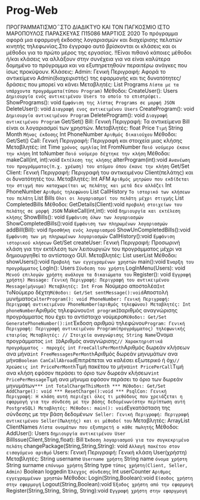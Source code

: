 # Prog-Web

ΠΡΟΓΡΑΜΜΑΤΙΣΜΟ΅ΣΤΟ ΔΙΑΔΙΚΤΥΟ ΚΑΙ ΤΟΝ ΠΑΓΚΟΣΜΙΟ ΙΣΤΟ
ΜΑΡΟΠΟΥΛΟΣ ΠΑΡΑΣΚΕΥΑΣ
Π15086
ΜΆΡΤΙΟΣ 2020
Το πρόγραμμα αφορά μια εφαρμογή έκδοσης λογαριασμών και διαχείρισης πελατών κινητής
τηλεφωνίας.Στο έγγραφο αυτό βρίσκονται οι κλάσεις και οι μέθοδοι για το πρώτο μέρος της
εργασίας.
!!Είναι πιθανό κάποιες μέθοδοι ή/και κλάσεις να αλλάξουν στην συνέχεια για να είναι καλύτερα
δομημένο το πρόγραμμα και να εξυπηρετηθούν περαιτέρω ανάγκες που ίσως προκύψουν.
Κλάσεις:
Admin:
Γενική Περιγραφή: Αφορά το αντικείμενο Admin(διαχειριστής) της εφαρμογής και
τις δυνατότητες/ δράσεις που μπορεί να κάνει
Μεταβλητές:
List<Program> Programs `Λίστα με τα υπάρχοντα
προγράμματα(τύπου Program)`
Μέθοδοι:
CreateUser(): Users `Δημιουργία ενός αντικειμένου Users το οποίο το
επιστρέφει.`
ShowPrograms(): void `Εμφάνιση της λίστας Programs σε μορφή JSON`
DeleteUser(): void `Διαγραφή ενος αντικειμένου Users`
CreateProgram(): void `Δημιουργία αντικειμένου Program`
DeleteProgram(): void `Διαγραφή αντικειμένου Program`
Get/Set()
Bill:
Γενική Περιγραφή: Τα αντικείμενα Bill είναι οι λογαριασμοί των χρηστών.
Μεταβλητές:
float Price `Τιμή`
String Month `Μήνας έκδοσης`
Int PhoneNumber `Αριθμός δικαιούχου`
Μέθοδοι:
Get/Set()
Call:
Γενική Περιγραφή:
Περιγραφή και στοιχεία μιας κλήσης
Μεταβλητές:
int Time `χρόνος ομηλίας`
Int FromNumber `Ποιό νούμερο έκανε την κλήση`
Int toNumber `Ποιό νούμερο δέχτηκε την κλήση`
Μέθοδοι:
makeCall(int, int):void `Εκτέλεση της κλήσης`
alterProgram(int):void `Ανανέωση του προγράμματος(π.χ. χρέωση) του
ατόμου όπου έκανε την κλήση`
Get/Set
Client:
Γενική Περιγραφή: Περιγραφή του αντικειμένου Client(πελάτης) και οι
δυνατότητές του.
Μεταβλητές:
Int AFM `Αριθμός μητρώου που εκδίδεται την στιγμή που καταχωρείται
ως πελάτης και μετά δεν αλλάζει`
Int PhoneNumber `Αριθμός τηλεφώνου`
List<Call> CallHistory `Το ιστορικό των κλήσεων του πελάτη`
List<Bill> Bills `Ολοι οι λογαριασμοί του πελάτη μέχρι στιγμής`
List<Bill> CompletedBills
Μέθοδοι:
GetDetails(Client):void `προβολή στοιχείων του πελάτης σε μορφή JSON`
MakeCall(int,int): void `δημιουργία και εκτέλεση κλήσης`
ShowBills(): void `Εμφάνιση όλων των λογαριασμών`
ShowCompletedBills():void `Εμφάνιση των πληρωμένων λογαριασμών`
addBill(Bill): void `Προσθήκη ενός λογαριασμού`
ShowUnCompletedBills():void `Εμφάνιση των μη πληρωμένων
λογαριασμών`
CallHistory():void `Εμφάνιση ιστορικού κλήσεων`
Get/Set
createUser:
Γενική Περιγραφή: Προσωρινή κλάση για την εκτέλεση των λειτουργιών του
προγράμματος μέχρι να δημιουργηθεί το αντίστοιχο GUI.
Μεταβλητές:
List<Users> userList
Μέθοδοι:
showUsers():void `Προβολή των εγγεγραμένων χρηστών`
main():void `Έναρξη του προγράμματος`
LogIn(): Users `Σύνδεση του χρήστη`
LogInMenu(Users): void `Μενού επιλογών χρήστη ανάλογα τα δικαιώματα
του`
Register(): void `Εγγραφή χρήστη)
Message:
Γενική Περιγραφή: Περιγραφή του αντικειμένου Message(μήνυμα)
Μεταβλητές:
Int From `Νούμερο αποστολέα`
Int To `Νούμερο δέχτη`
Μέθοδοι:
Get/Set
sentMessage():void `Αποστολή μυνήματος`
alterProgram(): void
PhoneNumber:
Γενική Περιγραφή: Περιγραφή αντικειμένου PhoneNumber(αριθμός τηλεφώνου)
Μεταβλητές:
Int phoneNumber `Αριθμός τηλεφώνου`
Int programID `αριθμός αναγνώρισης προγράμματος που έχει το
αντίστοιχο νούμερο`
Μέθοδοι:
Get/Set
GeneratePhoneNumber():int `Έκδοση αριθμού τηλεφώνου`
Program:
Γενική Περιγραφή: Περιγραφή αντικειμένου Program(προγράμματος)
τηλεφωνικής εταιρίας
Μεταβλητές:
// Στοιχεία αναγνώρισης
String Name `Όνομα προγράμματος `
int ID `Αριθμός αναγνώρισης`
// Χαρακτηριστικά προγράμματος - παροχές
int FreeCallsPerMonth `Αριθμός δωρεάν κλήσεων ανα μήνα`
int FreeMessagesPerMonth `Αριθμός δωρεάν μηνυμάτων ανα μήνα`
Boolean CanCallAbroad `Επιτρέπεται να καλέσει εξωτερικό ή όχι`
// Χρεώσεις
int PricePerMonth `Τιμή πακέτου το μήνα`
int PricePerCall `Τιμή ανα κλήση εφόσον περάσει το όριο των δωρεάν
κλήσεων`
int PricePerMessage `Τιμή ανα μήνυμα εφόσον περάσει το όριο των
δωρεάν μηνυμάτων`
*** int TotalChargeThisMonth ***
Μέθοδοι:
Get/Set
AddCharge(): void ***
ResetCharge():void ***
PsqlCon:
Γενική Περιγραφή: Η κλάση αυτή περιέχει όλες τι μεθόδους που χρειάζεται η
εφαρμογή για την σύνδεση με την βάσης δεδομένων(στην περίπτωση αυτή PostgreSQL)
Μεταβλητές:
Μέθοδοι:
main(): void `Εγκατάσταση της σύνδεσης με την βάση δεδομένων`
Seller:
Γενική Περιγραφή: Περιγραφή αντικειμένου Seller(Πωλητής) και οι μέθοδοί του`
Μεταβλητές:
ArrayList<String> ClientNames `Λίστα ονομάτων που εξυπηρετή ο κάθε
πωλητής`
Μέθοδοι:
AddUser(): Users `δημιουργία αντικειμένου User`
BillIssue(Client,String,float): Bill `Έκδοση λογαριασμού για τον
συγκεκριμένο πελάτη`
changePackage(String,String,String): void `Αλλαγή πακέτου στον
εισαγόμενο αριθμό`
Users:
Γενική Περιγραφή: Γενική κλάση User(χρήστη)
Μεταβλητές:
String username `Username χρήστη`
String name `όνομα χρήστη`
String surname `επόνυμο χρήστη`
String type `τύπος χρήστη(Client, Seller, Admin)`
Boolean loggedin `Έλεγχος σύνδεσης`
Int userCounter `Αριθμος εγγεγραμμένων χρηστών`
Μέθοδοι:
Login(String,Boolean):void `Είσοδος χρήστη στην εφαρμογή`
Logout(String,Boolean):void `Έξοδος χρήστη από την εφαρμογή`
Register(String,String, String, String):void `Εγγραφή χρήστη στην
εφαργμογή`
